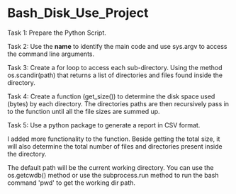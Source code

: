 # Bash_Disk_Use_Project

Task 1: Prepare the Python Script.

Task 2: Use the __name__ to identify the main code and use sys.argv to access the command line arguments.      

Task 3: Create a for loop to access each sub-directory. Using the method os.scandir(path) that
returns a list of directories and files found inside the directory. 

Task 4: Create a function (get_size()) to determine the disk space used (bytes) by each 
directory. The directories paths are then recursively pass in to the function 
until all the file sizes are summed up.

Task 5: Use a python package to generate a report in CSV format.

I added more functionality to the function. Beside getting the total size, it will also
determine the total number of files and directories present inside the directory.

The default path will be the current working directory. You can use the os.getcwdb() method or use the 
subprocess.run method to run the bash command 'pwd' to get the working dir path.
